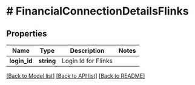 # # FinancialConnectionDetailsFlinks

## Properties

Name | Type | Description | Notes
------------ | ------------- | ------------- | -------------
**login_id** | **string** | Login Id for Flinks |

[[Back to Model list]](../../README.md#models) [[Back to API list]](../../README.md#endpoints) [[Back to README]](../../README.md)
